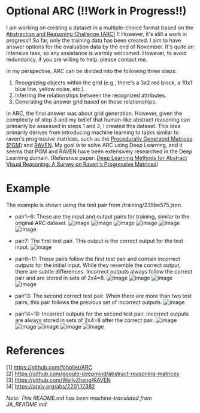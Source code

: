# Optional ARC (!!Work in Progress!!)

I am working on creating a dataset in a multiple-choice format based on the [Abstraction and Reasoning Challenge (ARC)](https://github.com/fchollet/ARC) !! However, it's still a work in progress!! So far, only the training data has been created. I aim to have answer options for the evaluation data by the end of November. It's quite an intensive task, so any assistance is warmly welcomed. However, to avoid redundancy, if you are willing to help, please contact me.

In my perspective, ARC can be divided into the following three steps:

1. Recognizing objects within the grid (e.g., there's a 3x2 red block, a 10x1 blue line, yellow noise, etc.).
2. Inferring the relationships between the recognized attributes.
3. Generating the answer grid based on these relationships. 

In ARC, the final answer was about grid generation. However, given the complexity of step 3 and my belief that human-like abstract reasoning can primarily be assessed in steps 1 and 2, I created this dataset. This idea primarily derives from introducing machine learning to tasks similar to raven's progressive matrices, such as the [Procedurally Generated Matrices (PGM)](https://github.com/google-deepmind/abstract-reasoning-matrices) and [RAVEN](https://github.com/WellyZhang/RAVEN). My goal is to solve ARC using Deep Learning, and it seems that PGM and RAVEN have been extensively researched in the Deep Learning domain. (Reference paper: [Deep Learning Methods for Abstract Visual Reasoning: A Survey on Raven's Progressive Matrices](https://arxiv.org/abs/2201.12382))

# Example
The example is shown using the test pair from /training/239be575.json.

* pair1~6: These are the input and output pairs for training, similar to the original ARC dataset.
![image](example_image/pair1.png)
![image](example_image/pair2.png)
![image](example_image/pair3.png)
![image](example_image/pair4.png)
![image](example_image/pair5.png)
![image](example_image/pair6.png)

* pair7: The first test pair. This output is the correct output for the test input.
![image](example_image/pair7.png)

* pair8~11: These pairs follow the first test pair and contain incorrect outputs for the initial input. While they resemble the correct output, there are subtle differences. Incorrect outputs always follow the correct pair and are stored in sets of 2x4=8.
![image](example_image/pair8.png)
![image](example_image/pair9.png)
![image](example_image/pair10.png)
![image](example_image/pair11.png)

* pair13: The second correct test pair. When there are more than two test pairs, this pair follows the previous set of incorrect outputs.
![image](example_image/pair12.png)

* pair14~18: Incorrect outputs for the second test pair. Incorrect outputs are always stored in sets of 2x4=8 after the correct pair.
![image](example_image/pair13.png)
![image](example_image/pair14.png)
![image](example_image/pair15.png)
![image](example_image/pair16.png)
![image](example_image/pair17.png)

# References

[1] https://github.com/fchollet/ARC  
[2] https://github.com/google-deepmind/abstract-reasoning-matrices  
[3] https://github.com/WellyZhang/RAVEN  
[4] https://arxiv.org/abs/2201.12382

*Note: This README.md has been machine-translated from JA_README.md.*

